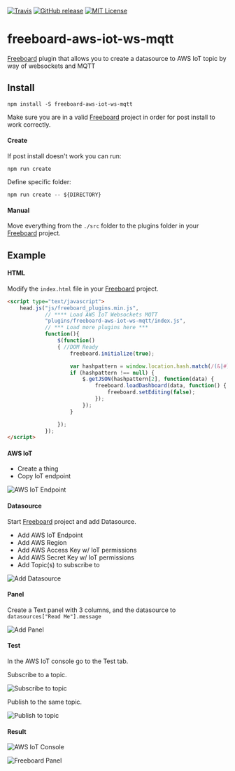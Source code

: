 [![Travis](https://img.shields.io/travis/iamfiscus/freeboard-aws-iot-ws-mqtt.svg)]()
[![GitHub release](https://img.shields.io/github/release/iamfiscus/freeboard-aws-iot-ws-mqtt.svg)]()
[![MIT License](https://img.shields.io/badge/MIT-license-blue.svg?style=flat)]()


# freeboard-aws-iot-ws-mqtt
[Freeboard](https://github.com/Freeboard/freeboard) plugin that allows you to create a datasource to AWS IoT topic by way of websockets and MQTT

## Install
``` shell
npm install -S freeboard-aws-iot-ws-mqtt
```
Make sure you are in a valid [Freeboard](https://github.com/Freeboard/freeboard) project in order for post install to work correctly.

#### Create
If post install doesn't work you can run:
``` shell
npm run create
```
Define specific folder:
``` shell
npm run create -- ${DIRECTORY}
```

#### Manual
Move everything from the `./src` folder to the plugins folder in your [Freeboard](https://github.com/Freeboard/freeboard) project.

## Example
#### HTML
Modify the `index.html` file in your [Freeboard](https://github.com/Freeboard/freeboard)
 project.
``` html
<script type="text/javascript">
    head.js("js/freeboard_plugins.min.js",
            // **** Load AWS IoT Websockets MQTT
            "plugins/freeboard-aws-iot-ws-mqtt/index.js",
            // *** Load more plugins here ***
            function(){
                $(function()
                { //DOM Ready
                    freeboard.initialize(true);

                    var hashpattern = window.location.hash.match(/(&|#)source=([^&]+)/);
                    if (hashpattern !== null) {
                        $.getJSON(hashpattern[2], function(data) {
                            freeboard.loadDashboard(data, function() {
                                freeboard.setEditing(false);
                            });
                        });
                    }

                });
            });
</script>
```
#### AWS IoT
- Create a thing
- Copy IoT endpoint

![AWS IoT Endpoint](https://github.com/iamfiscus/freeboard-aws-iot-ws-mqtt/raw/master/img/create-thing.png "AWS IoT Endpoint")


#### Datasource
Start [Freeboard](https://github.com/Freeboard/freeboard) project and add Datasource.
- Add AWS IoT Endpoint
- Add AWS Region
- Add AWS Access Key w/ IoT permissions
- Add AWS Secret Key w/ IoT permissions
- Add Topic(s) to subscribe to

![Add Datasource](https://github.com/iamfiscus/freeboard-aws-iot-ws-mqtt/raw/master/img/add-datasource.png "Add Datasource")

#### Panel
Create a Text panel with 3 columns, and the datasource to `datasources["Read Me"].message`

![Add Panel](https://github.com/iamfiscus/freeboard-aws-iot-ws-mqtt/raw/master/img/add-panel.png "Add Panel")

#### Test
In the AWS IoT console go to the Test tab.

Subscribe to a topic.

![Subscribe to topic](https://github.com/iamfiscus/freeboard-aws-iot-ws-mqtt/raw/master/img/aws-subscribe.png "Subscribe to topic")

Publish to the same topic.

![Publish to topic](https://github.com/iamfiscus/freeboard-aws-iot-ws-mqtt/raw/master/img/aws-publish.png "Publish to topic")

#### Result

![AWS IoT Console](https://github.com/iamfiscus/freeboard-aws-iot-ws-mqtt/raw/master/img/aws-result.png "AWS IoT Console")

![Freeboard Panel](https://github.com/iamfiscus/freeboard-aws-iot-ws-mqtt/raw/master/img/panel-result.png "Freeboard Panel")
